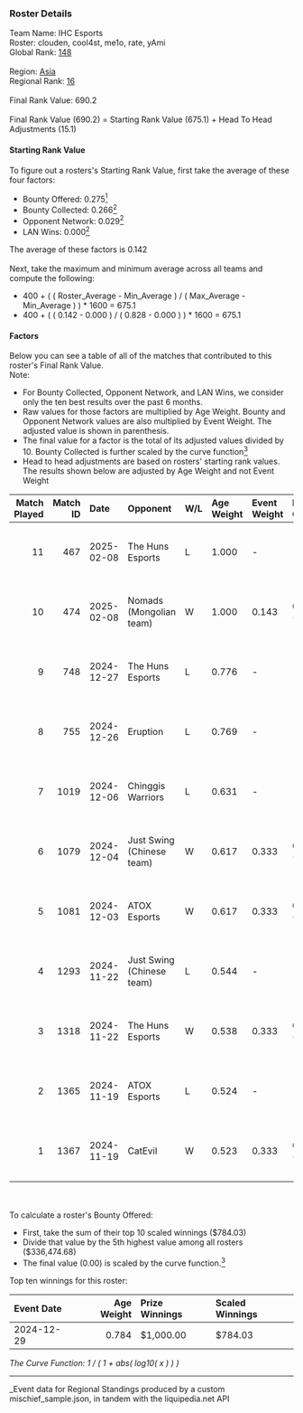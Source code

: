 ### Roster Details<br />
Team Name: IHC Esports<br />
Roster: clouden, cool4st, me1o, rate, yAmi<br />
Global Rank: [148](../../standings_global_2025_03_01.md)<br />
<br />
Region: [Asia]( ../../standings_asia_2025_03_01.md)<br />
Regional Rank: [16]( ../../standings_asia_2025_03_01.md)<br />
<br />
Final Rank Value:  690.2<br />
<br />
Final Rank Value (690.2) = Starting Rank Value (675.1) + Head To Head Adjustments (15.1)<br />

#### Starting Rank Value<br />
To figure out a rosters's Starting Rank Value, first take the average of these four factors:<br />
- Bounty Offered: 0.275[<sup>1</sup>](#table2)
- Bounty Collected: 0.266[<sup>2</sup>](#table1)
- Opponent Network: 0.029[<sup>2</sup>](#table1)
- LAN Wins: 0.000[<sup>2</sup>](#table1)

The average of these factors is 0.142<br />
<br />
Next, take the maximum and minimum average across all teams and compute the following:<br />
- 400 + ( ( Roster_Average - Min_Average ) / ( Max_Average - Min_Average ) ) * 1600 = 675.1
- 400 + ( ( 0.142 - 0.000 ) / ( 0.828 - 0.000 ) ) * 1600 = 675.1


#### Factors<br />
Below you can see a table of all of the matches that contributed to this roster's Final Rank Value.<br />
Note:<br />

- For Bounty Collected, Opponent Network, and LAN Wins, we consider only the ten best results over the past 6 months.
- Raw values for those factors are multiplied by Age Weight. Bounty and Opponent Network values are also multiplied by Event Weight. The adjusted value is shown in parenthesis.
- The final value for a factor is the total of its adjusted values divided by 10. Bounty Collected is further scaled by the curve function[<sup>3</sup>](#curveFunction)
- Head to head adjustments are based on rosters' starting rank values. The results shown below are adjusted by Age Weight and not Event Weight
<span id="table1"></span><br />


| Match Played | Match ID | Date       | Opponent                  | W/L | Age Weight | Event Weight | Bounty Collected | Opponent Network | LAN Wins  | H2H Adj. | Roster                             |
| -: | -: | :- | :- | :- | :- | :- | :- | :- | :- | -: | :- |
|           11 |      467 | 2025-02-08 | The Huns Esports          | L   | 1.000      | -            | -                | -                | -         |    -7.16 | clouden, cool4st, me1o, rate, yAmi |
|           10 |      474 | 2025-02-08 | Nomads (Mongolian team)   | W   | 1.000      | 0.143        | 0.000 (0.000)    | 0.060 (0.009)    | 0 (0.000) |     7.80 | clouden, cool4st, me1o, rate, yAmi |
|            9 |      748 | 2024-12-27 | The Huns Esports          | L   | 0.776      | -            | -                | -                | -         |    -5.54 | clouden, cool4st, me1o, rate, yAmi |
|            8 |      755 | 2024-12-26 | Eruption                  | L   | 0.769      | -            | -                | -                | -         |    -6.97 | clouden, cool4st, me1o, rate, yAmi |
|            7 |     1019 | 2024-12-06 | Chinggis Warriors         | L   | 0.631      | -            | -                | -                | -         |    -7.03 | clouden, cool4st, me1o, rate, yAmi |
|            6 |     1079 | 2024-12-04 | Just Swing (Chinese team) | W   | 0.617      | 0.333        | 0.004 (0.001)    | 0.193 (0.040)    | 0 (0.000) |     9.53 | clouden, cool4st, me1o, rate, yAmi |
|            5 |     1081 | 2024-12-03 | ATOX Esports              | W   | 0.617      | 0.333        | 0.058 (0.012)    | 0.659 (0.135)    | 0 (0.000) |    16.88 | clouden, cool4st, me1o, rate, yAmi |
|            4 |     1293 | 2024-11-22 | Just Swing (Chinese team) | L   | 0.544      | -            | -                | -                | -         |    -8.55 | cool4st, hasteka, me1o, rate, yAmi |
|            3 |     1318 | 2024-11-22 | The Huns Esports          | W   | 0.538      | 0.333        | 0.025 (0.004)    | 0.516 (0.092)    | 0 (0.000) |    13.50 | cool4st, hasteka, me1o, rate, yAmi |
|            2 |     1365 | 2024-11-19 | ATOX Esports              | L   | 0.524      | -            | -                | -                | -         |    -2.07 | cool4st, hasteka, me1o, rate, yAmi |
|            1 |     1367 | 2024-11-19 | CatEvil                   | W   | 0.523      | 0.333        | 0.000 (0.000)    | 0.064 (0.011)    | 0 (0.000) |     4.69 | cool4st, hasteka, me1o, rate, yAmi |

<br />
<span id="table2"></span><br />
To calculate a roster's Bounty Offered:<br />

- First, take the sum of their top 10 scaled winnings ($784.03)
- Divide that value by the 5th highest value among all rosters ($336,474.68)
- The final value (0.00) is scaled by the curve function.[<sup>3</sup>](#curveFunction)

Top ten winnings for this roster:<br />

| Event Date | Age Weight | Prize Winnings | Scaled Winnings |
| :- | -: | :- | :- |
| 2024-12-29 |      0.784 | $1,000.00      | $784.03         |


<span id="curveFunction"></span>_The Curve Function: 1 / ( 1 + abs( log10( x ) ) )_<br />

---
_Event data for Regional Standings produced by a custom mischief_sample.json, in tandem with the liquipedia.net API<br />
